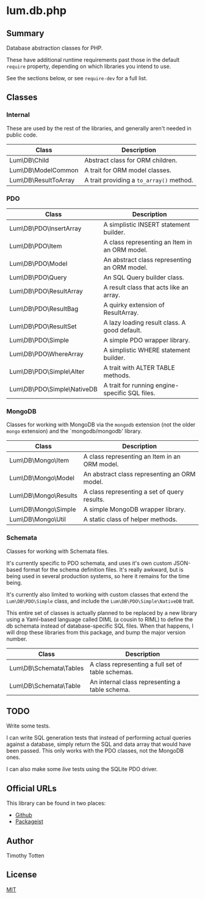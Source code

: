 # lum.db.php

## Summary

Database abstraction classes for PHP.

These have additional runtime requirements past those in the default
`require` property, depending on which libraries you intend to use.

See the sections below, or see `require-dev` for a full list.

## Classes

### Internal

These are used by the rest of the libraries, and generally aren't needed
in public code.

| Class                   | Description                                       |
| ----------------------- | ------------------------------------------------- |
| Lum\DB\Child            | Abstract class for ORM children.                  |
| Lum\DB\ModelCommon      | A trait for ORM model classes.                    |
| Lum\DB\ResultToArray    | A trait providing a `to_array()` method.          |

### PDO

| Class                      | Description                                    |
| -------------------------- | ---------------------------------------------- |
| Lum\DB\PDO\InsertArray     | A simplistic INSERT statement builder.         |
| Lum\DB\PDO\Item            | A class representing an Item in an ORM model.  |
| Lum\DB\PDO\Model           | An abstract class representing an ORM model.   |
| Lum\DB\PDO\Query           | An SQL Query builder class.                    |
| Lum\DB\PDO\ResultArray     | A result class that acts like an array.        |
| Lum\DB\PDO\ResultBag       | A quirky extension of ResultArray.             |
| Lum\DB\PDO\ResultSet       | A lazy loading result class. A good default.   |
| Lum\DB\PDO\Simple          | A simple PDO wrapper library.                  |
| Lum\DB\PDO\WhereArray      | A simplistic WHERE statement builder.          |
| Lum\DB\PDO\Simple\Alter    | A trait with  ALTER TABLE methods.             |
| Lum\DB\PDO\Simple\NativeDB | A trait for running engine-specific SQL files. |

### MongoDB

Classes for working with MongoDB via the `mongodb` extension (not the older
`mongo` extension) and the `mongodb/mongodb' library.

| Class                   | Description                                       |
| ----------------------- | ------------------------------------------------- |
| Lum\DB\Mongo\Item       | A class representing an Item in an ORM model.     |
| Lum\DB\Mongo\Model      | An abstract class representing an ORM model.      |
| Lum\DB\Mongo\Results    | A class representing a set of query results.      |
| Lum\DB\Mongo\Simple     | A simple MongoDB wrapper library.                 |
| Lum\DB\Mongo\Util       | A static class of helper methods.                 |

### Schemata

Classes for working with Schemata files. 

It's currently specific to PDO schemata, and uses it's own custom JSON-based
format for the schema definition files. It's really awkward, but is being used
in several production systems, so here it remains for the time being.

It's currently also limited to working with custom classes that extend the
`Lum\DB\PDO\Simple` class, and include the `Lum\DB\PDO\Simple\NativeDB` trait.

This entire set of classes is actually planned to be replaced by a new library
using a Yaml-based language called DIML (a cousin to RIML) to define the db
schemata instead of database-specific SQL files. When that happens, I will
drop these libraries from this package, and bump the major version number.

| Class                   | Description                                       |
| ----------------------- | ------------------------------------------------- |
| Lum\DB\Schemata\Tables  | A class representing a full set of table schemas. |
| Lum\DB\Schemata\Table   | An internal class representing a table schema.    |

## TODO

Write some tests.

I can write SQL generation tests that instead of performing actual queries
against a database, simply return the SQL and data array that would have been
passed. This only works with the PDO classes, not the MongoDB ones.

I can also make some _live_ tests using the SQLite PDO driver.

## Official URLs

This library can be found in two places:

 * [Github](https://github.com/supernovus/lum.db.php)
 * [Packageist](https://packagist.org/packages/lum/lum-db)

## Author

Timothy Totten

## License

[MIT](https://spdx.org/licenses/MIT.html)
